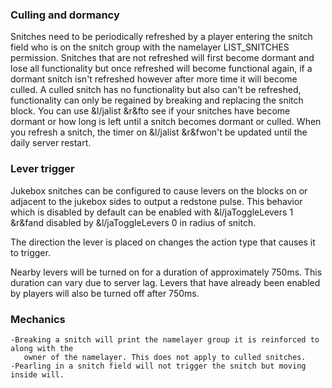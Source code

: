 ### Culling and dormancy

Snitches need to be periodically refreshed by a player entering the snitch 
field who is on the snitch group with the namelayer LIST_SNITCHES permission. 
Snitches that are not refreshed will first become dormant and lose all functionality 
but once refreshed will become functional again, if a dormant snitch isn't refreshed 
however after more time it will become culled. A culled snitch has no functionality 
but also can't be refreshed, functionality can only be regained by breaking and 
replacing the snitch block. You can use &l/jalist &r&fto see if your snitches have become 
dormant or how long is left until a snitch becomes dormant or culled. When you 
refresh a snitch, the timer on &l/jalist &r&fwon't be updated until the daily server restart. 

### Lever trigger

Jukebox snitches can be configured to cause levers on the blocks on or adjacent to 
the jukebox sides to output a redstone pulse. This behavior which is disabled by 
default can be enabled with &l/jaToggleLevers 1 &r&fand disabled by &l/jaToggleLevers 0 
in radius of snitch.

The direction the lever is placed on changes the action type that causes it to trigger. 

Nearby levers will be turned on for a duration of approximately 750ms. This duration can 
vary due to server lag. Levers that have already been enabled by players will also be 
turned off after 750ms.

### Mechanics

    -Breaking a snitch will print the namelayer group it is reinforced to along with the 
       owner of the namelayer. This does not apply to culled snitches.
    -Pearling in a snitch field will not trigger the snitch but moving inside will.
